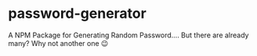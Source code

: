 # password-generator
A NPM Package for Generating Random Password.... But there are already many? Why not another one 😉 
